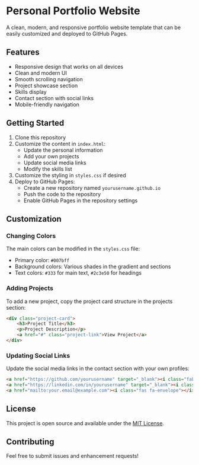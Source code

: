 # Personal Portfolio Website

A clean, modern, and responsive portfolio website template that can be easily customized and deployed to GitHub Pages.

## Features

- Responsive design that works on all devices
- Clean and modern UI
- Smooth scrolling navigation
- Project showcase section
- Skills display
- Contact section with social links
- Mobile-friendly navigation

## Getting Started

1. Clone this repository
2. Customize the content in `index.html`:
   - Update the personal information
   - Add your own projects
   - Update social media links
   - Modify the skills list
3. Customize the styling in `styles.css` if desired
4. Deploy to GitHub Pages:
   - Create a new repository named `yourusername.github.io`
   - Push the code to the repository
   - Enable GitHub Pages in the repository settings

## Customization

### Changing Colors
The main colors can be modified in the `styles.css` file:
- Primary color: `#007bff`
- Background colors: Various shades in the gradient and sections
- Text colors: `#333` for main text, `#2c3e50` for headings

### Adding Projects
To add a new project, copy the project card structure in the projects section:

```html
<div class="project-card">
    <h3>Project Title</h3>
    <p>Project Description</p>
    <a href="#" class="project-link">View Project</a>
</div>
```

### Updating Social Links
Update the social media links in the contact section with your own profiles:

```html
<a href="https://github.com/yourusername" target="_blank"><i class="fab fa-github"></i></a>
<a href="https://linkedin.com/in/yourusername" target="_blank"><i class="fab fa-linkedin"></i></a>
<a href="mailto:your.email@example.com"><i class="fas fa-envelope"></i></a>
```

## License

This project is open source and available under the [MIT License](LICENSE).

## Contributing

Feel free to submit issues and enhancement requests! 